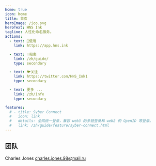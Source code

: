 ```yaml
---
home: true
icon: home
title: 首页
heroImage: /ico.svg
heroText: HNS Ink
tagline: 人性化命名服务。
actions:
  - text: 🚀使用
    link: https://app.hns.ink

  - text: 💡指南
    link: /zh/guide/
    type: secondary 

  - text: 🐦关注
    link: https://twitter.com/HNS_Ink1
    type: secondary 

  - text: 更多 ...
    link: /zh/info
    type: secondary

features:
  # - title: Syber Connect
  #   icon: link
  #   details: 全网统一登录，兼容 web3 的多链登录和 web2 的 OpenID 等登录。 
  #   link: /zh/guide/feature/syber-connect.html 
---
```


## 团队
Charles Jones <charles.jones.98@mail.ru>
